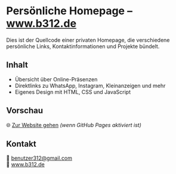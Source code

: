 # Persönliche Homepage – www.b312.de

Dies ist der Quellcode einer privaten Homepage, die verschiedene persönliche Links, Kontaktinformationen und Projekte bündelt.

## Inhalt

- Übersicht über Online-Präsenzen
- Direktlinks zu WhatsApp, Instagram, Kleinanzeigen und mehr
- Eigenes Design mit HTML, CSS und JavaScript

## Vorschau

🌐 [Zur Website gehen](https://jakob797.github.io/homepage/) *(wenn GitHub Pages aktiviert ist)*

## Kontakt

📧 benutzer312@gmail.com  
🔗 www.b312.de
